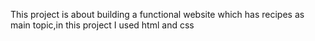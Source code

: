 This project is about building a functional website which has recipes as main topic,in this project I used html and css
